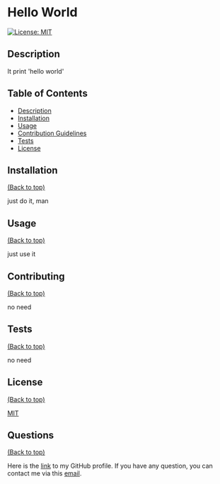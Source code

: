 # Hello World
[![License: MIT](https://img.shields.io/badge/License-MIT-yellow.svg)](https://opensource.org/licenses/MIT)

## <h2 id="description"> Description </h2>

It print 'hello world'

## <h2 id="table-of-contents"> Table of Contents </h2>

- [Description](#description)
- [Installation](#installation)
- [Usage](#usage)
- [Contribution Guidelines](#contribution)
- [Tests](#tests)
- [License](#license)

## <h2 id="installation"> Installation </h2>
[(Back to top)](#table-of-content)

just do it, man

## <h2 id="usage"> Usage </h2>
[(Back to top)](#table-of-content)

just use it

## <h2 id="contribution"> Contributing </h2>
[(Back to top)](#table-of-content)

no need

## <h2 id="tests"> Tests </h2>
[(Back to top)](#table-of-content)

no need

## <h2 id="license"> License </h2>
[(Back to top)](#table-of-content)

[MIT](https://opensource.org/licenses/MIT)

## <h2 id="questions"> Questions </h2>
[(Back to top)](#table-of-content)

Here is the [link](https://www.github.com/HelloWorld) to my GitHub profile. If you have 
any question, you can contact me via this [email](mailto:test@gmail.com).
